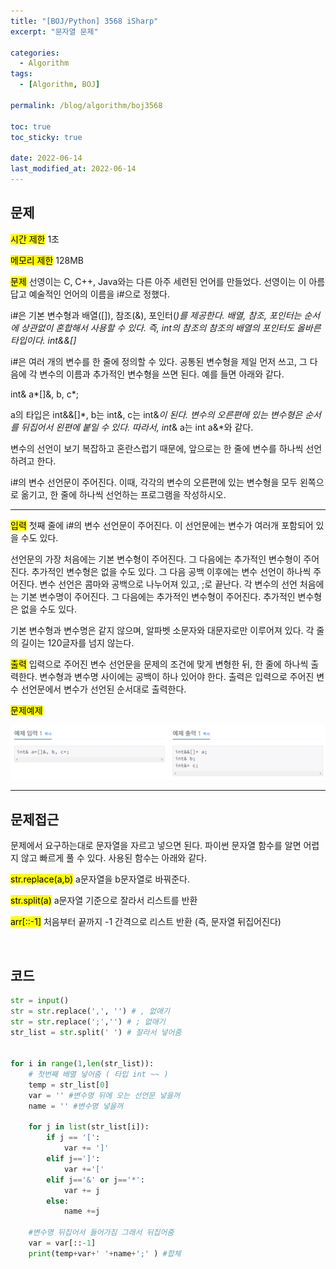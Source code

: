 ```yaml
---
title: "[BOJ/Python] 3568 iSharp"
excerpt: "문자열 문제"

categories:
  - Algorithm
tags:
  - [Algorithm, BOJ]

permalink: /blog/algorithm/boj3568

toc: true
toc_sticky: true

date: 2022-06-14
last_modified_at: 2022-06-14
---
```


## 문제

<mark>시간 제한</mark> 1초

<mark>메모리 제한</mark> 128MB

<mark>문제</mark> 선영이는 C, C++, Java와는 다른 아주 세련된 언어를 만들었다. 선영이는 이 아름답고 예술적인 언어의 이름을 i#으로 정했다.

i#은 기본 변수형과 배열([]), 참조(&), 포인터(_)를 제공한다. 배열, 참조, 포인터는 순서에 상관없이 혼합해서 사용할 수 있다. 즉, int의 참조의 참조의 배열의 포인터도 올바른 타입이다. int&&[]_

i#은 여러 개의 변수를 한 줄에 정의할 수 있다. 공통된 변수형을 제일 먼저 쓰고, 그 다음에 각 변수의 이름과 추가적인 변수형을 쓰면 된다. 예를 들면 아래와 같다.

int& a*[]&, b, c*;

a의 타입은 int&&[]*, b는 int&, c는 int&*이 된다. 변수의 오른편에 있는 변수형은 순서를 뒤집어서 왼편에 붙일 수 있다. 따라서, int*& a는 int a&*와 같다.

변수의 선언이 보기 복잡하고 혼란스럽기 때문에, 앞으로는 한 줄에 변수를 하나씩 선언하려고 한다.

i#의 변수 선언문이 주어진다. 이때, 각각의 변수의 오른편에 있는 변수형을 모두 왼쪽으로 옮기고, 한 줄에 하나씩 선언하는 프로그램을 작성하시오.

---

<mark>입력</mark> 첫째 줄에 i#의 변수 선언문이 주어진다. 이 선언문에는 변수가 여러개 포함되어 있을 수도 있다.

선언문의 가장 처음에는 기본 변수형이 주어진다. 그 다음에는 추가적인 변수형이 주어진다. 추가적인 변수형은 없을 수도 있다. 그 다음 공백 이후에는 변수 선언이 하나씩 주어진다. 변수 선언은 콤마와 공백으로 나누어져 있고, ;로 끝난다. 각 변수의 선언 처음에는 기본 변수명이 주어진다. 그 다음에는 추가적인 변수형이 주어진다. 추가적인 변수형은 없을 수도 있다.

기본 변수형과 변수명은 같지 않으며, 알파벳 소문자와 대문자로만 이루어져 있다. 각 줄의 길이는 120글자를 넘지 않는다.

<mark>출력</mark> 입력으로 주어진 변수 선언문을 문제의 조건에 맞게 변형한 뒤, 한 줄에 하나씩 출력한다. 변수형과 변수명 사이에는 공백이 하나 있어야 한다. 출력은 입력으로 주어진 변수 선언문에서 변수가 선언된 순서대로 출력한다.

<mark>문제예제</mark>

![Untitled](/assets/images/posts_img/algorithm/2022-06-14-algorithm-boj3568/1.PNG)

---

## 문제접근

문제에서 요구하는대로 문자열을 자르고 넣으면 된다. 파이썬 문자열 함수를 알면 어렵지 않고 빠르게 풀 수 있다. 사용된 함수는 아래와 같다.

<mark>str.replace(a,b)</mark> a문자열을 b문자열로 바꿔준다.

<mark>str.split(a)</mark> a문자열 기준으로 잘라서 리스트를 반환

<mark>arr[::-1]</mark> 처음부터 끝까지 -1 간격으로 리스트 반환 (즉, 문자열 뒤집어진다)

<br>

## 코드

```python
str = input()
str = str.replace(',', '') # , 없애기
str = str.replace(';','') # ; 없애기
str_list = str.split(' ') # 잘라서 넣어줌


for i in range(1,len(str_list)):
    # 첫번째 배열 넣어줌 ( 타입 int ~~ )
	temp = str_list[0]
	var = '' #변수명 뒤에 오는 선언문 넣을꺼
	name = '' #변수명 넣을꺼

	for j in list(str_list[i]):
		if j == '[':
			var += ']'
		elif j==']':
			var +='['
		elif j=='&' or j=='*':
			var += j
		else:
			name +=j

    #변수명 뒤집어서 들어가짐 그래서 뒤집어줌
	var = var[::-1]
	print(temp+var+' '+name+';' ) #합체
```
